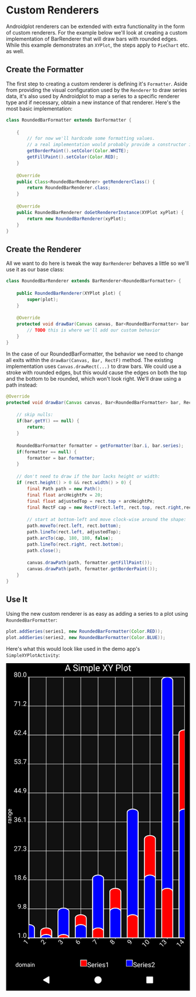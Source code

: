 # Custom Renderers
Androidplot renderers can be extended with extra functionality in the form of custom renderers.
For the example below we'll look at creating a custom implementation of BarRenderer that will
draw bars with rounded edges.  While this example demonstrates an `XYPlot`, the steps apply to
`PieChart` etc. as well.

## Create the Formatter
The first step to creating a custom renderer is defining it's `Formatter`.  Aside from providing
the visual configuration used by the `Renderer` to draw series data, it's also used by Androidplot
to map a series to a specific renderer type and if necessary, obtain a new instance of that renderer.
Here's the most basic implementation:

```java
class RoundedBarFormatter extends BarFormatter {
    
    {
        // for now we'll hardcode some formatting values.
        // a real implementation would probably provide a constructor instead
        getBorderPaint().setColor(Color.WHITE);
        getFillPaint().setColor(Color.RED);
    }

    @Override
    public Class<RoundedBarRenderer> getRendererClass() {
        return RoundedBarRenderer.class;
    }

    @Override
    public RoundedBarRenderer doGetRendererInstance(XYPlot xyPlot) {
        return new RoundedBarRenderer(xyPlot);
    }
}
```

## Create the Renderer
All we want to do here is tweak the way `BarRenderer` behaves a little so we'll use it as our base class:

```java
class RoundedBarRenderer extends BarRenderer<RoundedBarFormatter> {

    public RoundedBarRenderer(XYPlot plot) {
        super(plot);
    }

    @Override
    protected void drawBar(Canvas canvas, Bar<RoundedBarFormatter> bar, RectF rect) {
        // TODO this is where we'll add our custom behavior
    }
}
```

In the case of our RoundedBarFormatter, the behavior we need to change all exits within the 
`drawBar(Canvas, Bar, RectF)` method.  The existing implementation uses `Canvas.drawRect(...)` to
draw bars.  We could use a stroke with rounded edges, but this would cause the edges on both the top
and the bottom to be rounded, which won't look right.  We'll draw using a path instead:

```java
@Override
protected void drawBar(Canvas canvas, Bar<RoundedBarFormatter> bar, RectF rect) {

    // skip nulls:
    if(bar.getY() == null) {
        return;
    }

    RoundedBarFormatter formatter = getFormatter(bar.i, bar.series);
    if(formatter == null) {
        formatter = bar.formatter;
    }

    // don't need to draw if the bar lacks height or width:
    if (rect.height() > 0 && rect.width() > 0) {
        final Path path = new Path();
        final float arcHeightPx = 20;
        final float adjustedTop = rect.top + arcHeightPx;
        final RectF cap = new RectF(rect.left, rect.top, rect.right,rect.top + 2 * arcHeightPx);

        // start at bottom-left and move clock-wise around the shape:
        path.moveTo(rect.left, rect.bottom);
        path.lineTo(rect.left, adjustedTop);
        path.arcTo(cap, 180, 180, false);
        path.lineTo(rect.right, rect.bottom);
        path.close();

        canvas.drawPath(path, formatter.getFillPaint());
        canvas.drawPath(path, formatter.getBorderPaint());
    }
}
```

## Use It
Using the new custom renderer is as easy as adding a series to a plot using `RoundedBarFormatter`:

```java
plot.addSeries(series1, new RoundedBarFormatter(Color.RED));
plot.addSeries(series2, new RoundedBarFormatter(Color.BLUE));
```

Here's what this would look like used in the demo app's `SimpleXYPlotActivity`:

![image](images/screens/rounded_bar_renderer.png)

